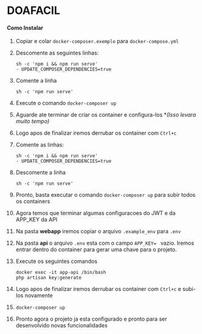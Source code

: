 # DOAFACIL

#### Como Instalar

1. Copiar e colar `docker-composer.exemplo` para `docker-compose.yml`

2. Descomente as seguintes linhas:

   ```
   sh -c 'npm i && npm run serve'
   - UPDATE_COMPOSER_DEPENDENCIES=true
   ```

3. Comente a linha

   ```
   sh -c 'npm run serve'
   ```

4.  Execute o comando `docker-composer up`

5. Aguarde ate terminar de criar os container e configura-los **(Isso levara muito tempo)*

6. Logo apos de finalizar iremos derrubar os container com `Ctrl+c`

7. Comente as linhas:

   ```
   sh -c 'npm i && npm run serve'
   - UPDATE_COMPOSER_DEPENDENCIES=true
   ```

8. Descomente a linha

   ```
   sh -c 'npm run serve'
   ```

9. Pronto, basta executar o comando `docker-composer up` para subir todos os containers

10. Agora temos que terminar algumas configuracoes do JWT e da APP_KEY da API

11. Na pasta **webapp** iremos copiar o arquivo `.example_env` para `.env`

12. Na pasta **api** o arquivo `.env` esta com o campo `APP_KEY= ` vazio. Iremos entrar dentro do container para gerar uma chave para o projeto.

13. Execute os seguintes comandos

    ```
    docker exec -it app-api /bin/bash
    php artisan key:generate
    ```

14. Logo apos de finalizar iremos derrubar os container com `Ctrl+c` e subi-los novamente

15. `docker-composer up`

16. Pronto agora o projeto ja esta configurado e pronto para ser desenvolvido novas funcionalidades


